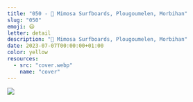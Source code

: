 ```yaml
---
title: "050 - 📍 Mimosa Surfboards, Plougoumelen, Morbihan"
slug: "050"
emoji: 😃
letter: detail
description: "📍 Mimosa Surfboards, Plougoumelen, Morbihan"
date: 2023-07-07T00:00:00+01:00
color: yellow
resources:
  - src: "cover.webp"
    name: "cover"
---
```

![](cover)
